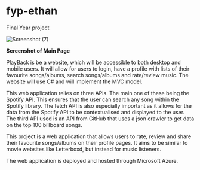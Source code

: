 # fyp-ethan
Final Year project

![Screenshot (7)](https://github.com/ethanm32/FinalYearProject-ethan/assets/57529120/6931674d-ae40-415a-bda2-7ba7964874c7)

**Screenshot of Main Page**

PlayBack is be a website, which will be accessible to both desktop and mobile users. It will allow 
for users to login, have a profile with lists of their favourite songs/albums, search songs/albums and 
rate/review music. The website will use C# and will implement the MVC model.

This web application relies on three APIs. The main one of these being the Spotify API. This ensures 
that the user can search any song within the Spotify library. The fetch API is also especially important
as it allows for the data from the Spotify API to be contextualised and displayed to the user. The 
third API used is an API from GitHub that uses a json crawler to get data on the top 100 billboard 
songs.

This project is a  web application that allows users to rate, 
review and share their favourite songs/albums on their profile pages. It aims to be 
similar to movie websites like Letterboxd, but instead for music listeners.

The web application is deployed and hosted through Microsoft Azure.
